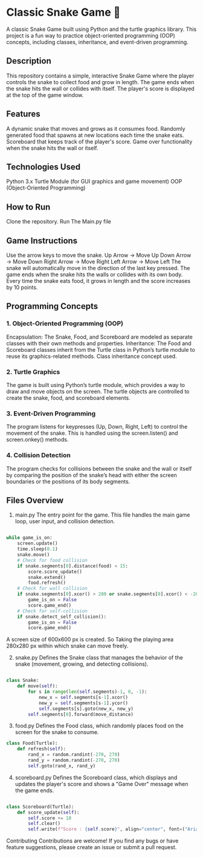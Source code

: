 # Classic Snake Game 🐍
A classic Snake Game built using Python and the turtle graphics library. This project is a fun way to practice object-oriented programming (OOP) concepts, including classes, inheritance, and event-driven programming.

## Description
This repository contains a simple, interactive Snake Game where the player controls the snake to collect food and grow in length. The game ends when the snake hits the wall or collides with itself. The player's score is displayed at the top of the game window.

## Features
A dynamic snake that moves and grows as it consumes food.
Randomly generated food that spawns at new locations each time the snake eats.
Scoreboard that keeps track of the player's score.
Game over functionality when the snake hits the wall or itself.
## Technologies Used
Python 3.x
Turtle Module (for GUI graphics and game movement)
OOP (Object-Oriented Programming)
## How to Run
Clone the repository.
Run The Main.py file

## Game Instructions
Use the arrow keys to move the snake.
Up Arrow → Move Up
Down Arrow → Move Down
Right Arrow → Move Right
Left Arrow → Move Left
The snake will automatically move in the direction of the last key pressed.
The game ends when the snake hits the walls or collides with its own body.
Every time the snake eats food, it grows in length and the score increases by 10 points.
## Programming Concepts
### 1. Object-Oriented Programming (OOP)
Encapsulation: The Snake, Food, and Scoreboard are modeled as separate classes with their own methods and properties.
Inheritance: The Food and Scoreboard classes inherit from the Turtle class in Python’s turtle module to reuse its graphics-related methods. Class inheritance concept used.
### 2. Turtle Graphics
The game is built using Python’s turtle module, which provides a way to draw and move objects on the screen. The turtle objects are controlled to create the snake, food, and scoreboard elements.
### 3. Event-Driven Programming
The program listens for keypresses (Up, Down, Right, Left) to control the movement of the snake. This is handled using the screen.listen() and screen.onkey() methods.
### 4. Collision Detection
The program checks for collisions between the snake and the wall or itself by comparing the position of the snake’s head with either the screen boundaries or the positions of its body segments.
## Files Overview
1. main.py
The entry point for the game. This file handles the main game loop, user input, and collision detection.

```python

while game_is_on:
    screen.update()
    time.sleep(0.1)
    snake.move()
    # Check for food collision
    if snake.segments[0].distance(food) < 15:
        score.score_update()
        snake.extend()
        food.refresh()
    # Check for wall collision
    if snake.segments[0].xcor() > 280 or snake.segments[0].xcor() < -280 or snake.segments[0].ycor() > 280 or snake.segments[0].ycor() < -280:
        game_is_on = False
        score.game_end()
    # Check for self-collision
    if snake.detect_self_collision():
        game_is_on = False
        score.game_end()
```
A screen size of 600x600 px is created. So Taking the playing area 280x280 px within which snake can move freely.

2. snake.py
Defines the Snake class that manages the behavior of the snake (movement, growing, and detecting collisions).

```python

class Snake:
    def move(self):
        for s in range(len(self.segments)-1, 0, -1):
            new_x = self.segments[s-1].xcor()
            new_y = self.segments[s-1].ycor()
            self.segments[s].goto(new_x, new_y)
        self.segments[0].forward(move_distance)
```
3. food.py
Defines the Food class, which randomly places food on the screen for the snake to consume.

```python
class Food(Turtle):
    def refresh(self):
        rand_x = random.randint(-270, 270)
        rand_y = random.randint(-270, 270)
        self.goto(rand_x, rand_y)
```
4. scoreboard.py
Defines the Scoreboard class, which displays and updates the player's score and shows a "Game Over" message when the game ends.

```python

class Scoreboard(Turtle):
    def score_update(self):
        self.score += 10
        self.clear()
        self.write(f"Score : {self.score}", align="center", font=("Arial", 24, "normal"))
```
Contributing
Contributions are welcome! If you find any bugs or have feature suggestions, please create an issue or submit a pull request.

